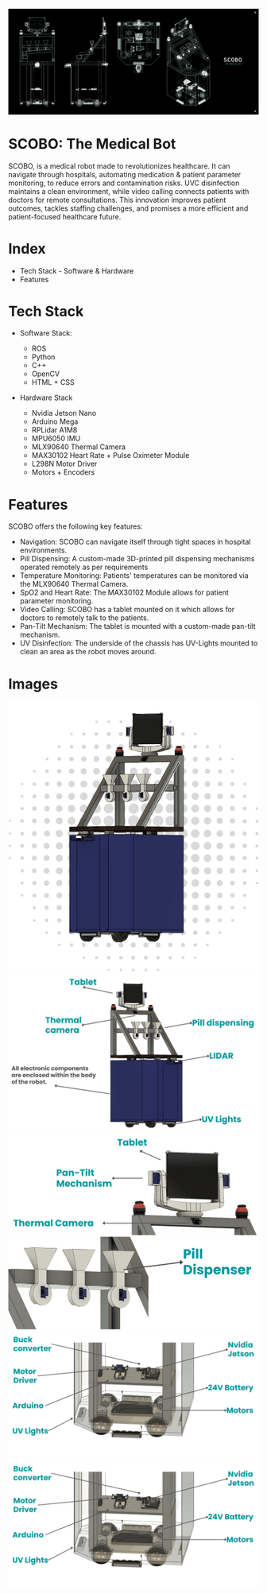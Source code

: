 ![img src]( https://github.com/AiryAir/scobo/blob/main/images/Scobo_NoName.png )
# SCOBO: The Medical Bot
SCOBO, is a medical robot made to revolutionizes healthcare. It can navigate through hospitals, automating medication & patient parameter monitoring, to reduce errors and contamination risks. 
UVC disinfection maintains a clean environment, while video calling connects patients with doctors for remote consultations. This innovation improves patient outcomes, tackles staffing challenges, and  promises a more efficient and patient-focused healthcare future.

# Index
* Tech Stack - Software & Hardware
* Features

# Tech Stack

* Software Stack:
    * ROS
    * Python
    * C++
    * OpenCV
    * HTML + CSS

* Hardware Stack
    * Nvidia Jetson Nano
    * Arduino Mega
    * RPLidar A1M8
    * MPU6050 IMU
    * MLX90640 Thermal Camera
    * MAX30102 Heart Rate + Pulse Oximeter Module
    * L298N Motor Driver
    * Motors + Encoders

# Features
SCOBO offers the following key features:

* Navigation: SCOBO can navigate itself through tight spaces in hospital environments.
* Pill Dispensing: A custom-made 3D-printed pill dispensing mechanisms operated remotely as per requirements
* Temperature Monitoring: Patients' temperatures can be monitored via the MLX90640 Thermal Camera.
* SpO2 and Heart Rate: The MAX30102 Module allows for patient parameter monitoring.
* Video Calling: SCOBO has a tablet mounted on it which allows for doctors to remotely talk to the patients.
* Pan-Tilt Mechanism: The tablet is mounted with a custom-made pan-tilt mechanism.
* UV Disinfection: The underside of the chassis has UV-Lights mounted to clean an area as the robot moves around.
  
# Images

![img src]( https://github.com/AiryAir/scobo/blob/main/images/full_unlabeled.jpg )
![img src]( https://github.com/AiryAir/scobo/blob/main/images/full_labeled.jpg )
![img src]( https://github.com/AiryAir/scobo/blob/main/images/pan_tilt.jpg )
![img src]( https://github.com/AiryAir/scobo/blob/main/images/pill_disp.jpg )
![img src]( https://github.com/AiryAir/scobo/blob/main/images/side_elec.jpg )
![img src]( https://github.com/AiryAir/scobo/blob/main/images/side_elec.jpg )
